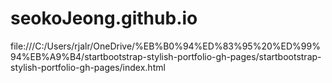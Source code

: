# seokoJeong.github.io
file:///C:/Users/rjalr/OneDrive/%EB%B0%94%ED%83%95%20%ED%99%94%EB%A9%B4/startbootstrap-stylish-portfolio-gh-pages/startbootstrap-stylish-portfolio-gh-pages/index.html
